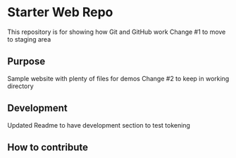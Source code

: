 # Starter Web Repo

This repository is for showing how Git and GitHub work
Change #1 to move to staging area

## Purpose

Sample website with plenty of files for demos
Change #2 to keep in working directory

## Development

Updated Readme to have development section to test tokening

## How to contribute